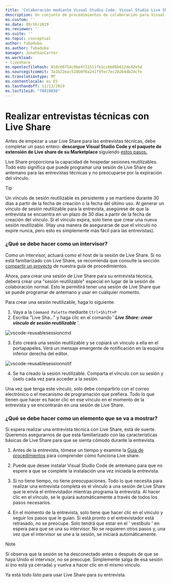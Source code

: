 ```yaml
---
title: 'Colaboración mediante Visual Studio Code: Visual Studio Live Share | Microsoft Docs'
description: Un conjunto de procedimientos de colaboración para Visual Studio Code y Live Share.
ms.custom: ''
ms.date: 09/16/2019
ms.reviewer: ''
ms.suite: ''
ms.topic: conceptual
author: fubaduba
ms.author: fubaduba
manager: JonathanCarter
ms.workload:
- liveshare
ms.openlocfilehash: 810c60754c0be4f11511fb1ccbb0bb612de42e5d
ms.sourcegitcommit: 3a1b22eac528b0f6a241f9fec7ec20264db24cfe
ms.translationtype: MT
ms.contentlocale: es-ES
ms.lasthandoff: 11/13/2019
ms.locfileid: "74019836"
---
```

<!--
Copyright © Microsoft Corporation
All rights reserved.
Creative Commons Attribution 4.0 License (International): https://creativecommons.org/licenses/by/4.0/legalcode
-->

# <a name="how-to-do-technical-interviews-using-live-share"></a>Realizar entrevistas técnicas con Live Share

Antes de empezar a usar Live Share para las entrevistas técnicas, debe completar un paso entero: **descargue Visual Studio Code y el paquete de extensión de Live share de su Marketplace** siguiendo [estos pasos.](../use/vscode.md)

Live Share proporciona la capacidad de hospedar sesiones reutilizables. Todo esto significa que puede programar una sesión de Live Share de antemano para las entrevistas técnicas y no preocuparse por la expiración del vínculo.

> [!TIP] 
>Un vínculo de sesión reutilizable es persistente y se mantiene durante 30 días a partir de la fecha de creación o la fecha del último uso. Al generar un vínculo de sesión reutilizable para la entrevista, asegúrese de que la entrevista se encuentra en un plazo de 30 días a partir de la fecha de creación del vínculo. Si el vínculo expira, solo tiene que crear una nueva sesión reutilizable. (Hay una manera de asegurarse de que el vínculo no expire nunca, pero esto es simplemente más fácil para las entrevistas).

### <a name="what-to-do-as-an-interviewer"></a>**¿Qué se debe hacer como un intervisor?**

Como un intervisor, actuará como el host de la sesión de Live Share. Si no está familiarizado con Live Share, se recomienda que consulte la sección [compartir un proyecto](../use/vscode.md) de nuestra guía de procedimientos.

Ahora, para crear una sesión de Live Share para su entrevista técnica, deberá crear una "sesión reutilizable" especial en lugar de la sesión de colaboración normal. Esto le permitirá tener una sesión de Live Share que se puede programar de antemano y usar en cualquier momento.

Para crear una sesión reutilizable, haga lo siguiente:

1. Vaya a la `Command Palette` mediante `Ctrl+Shift+P`
1. Escriba "Live Sha..." y haga clic en el comando ' **_Live Share: crear vínculo de sesión reutilizable_** '.

![vscode-reusablesessioncmd](../media/vscode-cmdpalette-createreusablelink.png)

3. Esto creará una sesión reutilizable y se copiará un vínculo a ella en el portapapeles. Verá un mensaje emergente de notificación en la esquina inferior derecha del editor.

![vscode-reusablesessionnotif](../media/vscode-notification-resuablesession.png)

4. Se ha creado la sesión reutilizable. Comparta el vínculo con su sesión y úselo cada vez para acceder a la sesión.

Una vez que tenga este vínculo, solo debe compartirlo con el correo electrónico o el mecanismo de programación que prefiera. Todo lo que tienen que hacer es hacer clic en ese vínculo en el momento de la entrevista y se encontrarán en una sesión de Live Share. 

### <a name="what-to-do-as-the-interviewee"></a>**¿Qué se debe hacer como un elemento que se va a mostrar?**

Si espera realizar una entrevista técnica con Live Share, está de suerte. Queremos asegurarnos de que está familiarizado con las características básicas de Live Share para que se sienta cómodo durante la entrevista.

1. Antes de la entrevista, tómese un tiempo y examine la [Guía de procedimientos](../use/vscode.md) para comprender cómo funciona Live share.

1. Puede que desee instalar Visual Studio Code de antemano para que no espere a que se complete la instalación una vez iniciada la entrevista.

1. Si no tiene tiempo, no tiene preocupaciones. Todo lo que necesita para realizar una entrevista completa es el vínculo a una sesión de Live Share que le envía el entrevistador mientras programa la entrevista. Al hacer clic en el vínculo, se le guiará automáticamente a través de todos los pasos necesarios.

1. En el momento de la entrevista, solo tiene que hacer clic en el vínculo y seguir los pasos que le guían. Si está pronto o el entrevistador está retrasado, no se preocupe. Solo tendrá que estar en el ' vestíbulo ' en espera para que se una su intervisor. No se requieren otros pasos y, una vez que el intervisor se une a la sesión, se iniciará automáticamente.

>[!NOTE]
>Si observa que la sesión se ha desconectado antes o después de que se haya Unido el intervisor, no se preocupe. Simplemente salga de esa sesión si (no está ya cerrada) y vuelva a hacer clic en el mismo vínculo.

Ya está todo listo para usar Live Share para su entrevista. 
